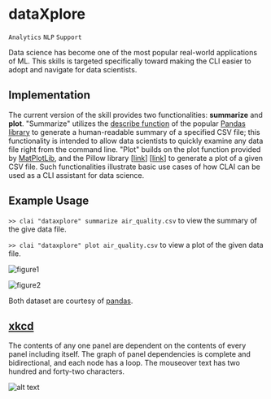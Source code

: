 # dataXplore

`Analytics` `NLP` `Support`

Data science has become one of the most popular real-world applications of ML. This skills is targeted specifically 
toward making the CLI easier to adopt and navigate for data scientists.

## Implementation

The current version of the skill provides two functionalities: **summarize** and **plot**. 
"Summarize" utilizes the [describe function](https://pandas.pydata.org/pandas-docs/stable/reference/api/pandas.DataFrame.describe.html) of the popular 
[Pandas library](https://pandas.pydata.org/pandas-docs/stable/index.html) to 
generate a human-readable summary of a specified CSV file; this functionality is intended to allow data scientists
to quickly examine any data file right from the command line. "Plot" builds on the plot function provided by 
[MatPlotLib](https://ieeexplore.ieee.org/document/4160265), 
and the Pillow library [[link](https://pillow.readthedocs.io/en/stable/index.html)] 
[[link](https://www.pythonware.com/products/pil/)] 
to generate a plot of a given CSV file. Such functionalities illustrate basic use cases
of how CLAI can be used as a CLI assistant for data science.

## Example Usage

`>> clai "dataxplore" summarize air_quality.csv` to view the summary of the give data file. 

`>> clai "dataxplore" plot air_quality.csv` to view a plot of the given data file. 

![figure1](https://www.dropbox.com/s/lin379uw2nc0ts9/dx_summarize_plot_test.png?raw=1) 

![figure2](https://www.dropbox.com/s/j4xxme9eaj92mh5/dx_summarize_plot_airQuality.png?raw=1)

Both dataset are courtesy of [pandas](http://pandas.pydata.org/).

## [xkcd](https://uni.xkcd.com/)
The contents of any one panel are dependent on the contents of every panel including itself. The graph of panel dependencies is complete and bidirectional, and each node has a loop. The mouseover text has two hundred and forty-two characters.

![alt text](https://imgs.xkcd.com/comics/self_description.png "The contents of any one panel are dependent on the contents of every panel including itself. The graph of panel dependencies is complete and bidirectional, and each node has a loop. The mouseover text has two hundred and forty-two characters.")
